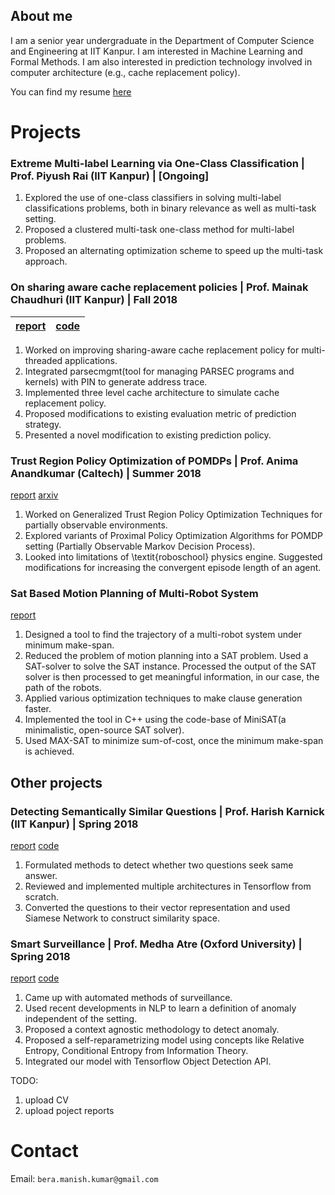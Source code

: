 
## About me

I am a senior year undergraduate in the Department of Computer Science and Engineering at IIT Kanpur. I am interested in Machine Learning and Formal Methods. I am also interested in prediction technology involved in computer architecture (e.g., cache replacement policy). 

You can find my resume [here](mkbera.github.io/error.html)


# Projects

### Extreme Multi-label Learning via One-Class Classification | Prof. Piyush Rai (IIT Kanpur) | [Ongoing]
1. Explored the use of one-class classifiers in solving multi-label classifications problems, both in binary relevance as well as multi-task setting.
2. Proposed a clustered multi-task one-class method for multi-label problems.
3. Proposed an alternating optimization scheme to speed up the multi-task approach.

### On sharing aware cache replacement policies | Prof. Mainak Chaudhuri (IIT Kanpur) | Fall 2018

[report](_Fall_2018__IITK__CS622__Project.pdf) | [code](https://github.com/mkbera/multilevel-cache-sim)
-----------------------------------------------| ------------------------------------------------------
1. Worked on improving sharing-aware cache replacement policy for multi-threaded applications.
2. Integrated parsecmgmt(tool for managing PARSEC programs and kernels) with PIN to generate address trace.
3. Implemented three level cache architecture to simulate cache replacement policy.
4. Proposed modifications to existing evaluation metric of prediction strategy.
5. Presented a novel modification to existing prediction policy.

### Trust Region Policy Optimization of POMDPs | Prof. Anima Anandkumar (Caltech) | Summer 2018
[report](surf-trpo.pdf) [arxiv](https://arxiv.org/abs/1810.07900)
1. Worked on Generalized Trust Region Policy Optimization Techniques for partially observable environments.
2. Explored variants of Proximal Policy Optimization Algorithms for POMDP setting (Partially Observable Markov Decision Process).
3. Looked into limitations of \textit{roboschool} physics engine. Suggested modifications for increasing the convergent episode length of an agent.

### Sat Based Motion Planning of Multi-Robot System
[report](mkbera.github.io/report.pdf)
1. Designed a tool to find the trajectory of a  multi-robot system under minimum make-span.
2. Reduced the problem of motion planning into a SAT problem. Used a SAT-solver to solve the SAT instance. Processed the output of the SAT solver is then processed to get meaningful information, in our case, the path of the robots.
3. Applied various optimization techniques to make clause generation faster.
4. Implemented the tool in C++ using the code-base of MiniSAT(a minimalistic, open-source SAT solver).
5. Used MAX-SAT to minimize sum-of-cost, once the minimum make-span is achieved.

## Other projects

### Detecting Semantically Similar Questions | Prof. Harish Karnick (IIT Kanpur) | Spring 2018
[report](mkbera.github.io/NLP_Report.pdf) [code](mkbera.github.io/error.html)
1. Formulated methods to detect whether two questions seek same answer.
2. Reviewed and implemented multiple architectures in Tensorflow from scratch.
3. Converted the questions to their vector representation and used Siamese Network to construct similarity space.

### Smart Surveillance | Prof. Medha Atre (Oxford University) | Spring 2018
[report](smart-surv.pdf) [code](error.html)
1. Came up with automated methods of surveillance.
2. Used recent developments in NLP to learn a definition of anomaly independent of the setting.
3. Proposed a context agnostic methodology to detect anomaly.
4. Proposed a self-reparametrizing model using concepts like Relative Entropy, Conditional Entropy from Information Theory.
5. Integrated our model with Tensorflow Object Detection API.


TODO:
1. upload CV
2. upload poject reports

# Contact
Email: `bera.manish.kumar@gmail.com`
